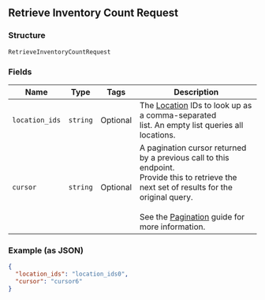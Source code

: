 ## Retrieve Inventory Count Request

### Structure

`RetrieveInventoryCountRequest`

### Fields

| Name | Type | Tags | Description |
|  --- | --- | --- | --- |
| `location_ids` | `string` | Optional | The [Location](#type-location) IDs to look up as a comma-separated<br>list. An empty list queries all locations. |
| `cursor` | `string` | Optional | A pagination cursor returned by a previous call to this endpoint.<br>Provide this to retrieve the next set of results for the original query.<br><br>See the [Pagination](https://developer.squareup.com/docs/docs/working-with-apis/pagination) guide for more information. |

### Example (as JSON)

```json
{
  "location_ids": "location_ids0",
  "cursor": "cursor6"
}
```

